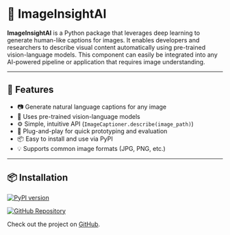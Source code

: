 # 🧠 ImageInsightAI

**ImageInsightAI** is a Python package that leverages deep learning to generate human-like captions for images. It enables developers and researchers to describe visual content automatically using pre-trained vision-language models. This component can easily be integrated into any AI-powered pipeline or application that requires image understanding.

---

## 🚀 Features

- 📷 Generate natural language captions for any image
- 🤖 Uses pre-trained vision-language models
- ⚙️ Simple, intuitive API (`ImageCaptioner.describe(image_path)`)
- 🧪 Plug-and-play for quick prototyping and evaluation
- 📦 Easy to install and use via PyPI
- 💡 Supports common image formats (JPG, PNG, etc.)

---
## 📦 Installation

[![PyPI version](https://badge.fury.io/py/imageinsightai.svg)](https://pypi.org/project/imageinsightai/)


[![GitHub Repository](https://img.shields.io/badge/GitHub-repo-blue?logo=github)](https://github.com/kham123123/fimageinsight-ai.git)

Check out the project on [GitHub](https://github.com/kham123123/fimageinsight-ai.git).


